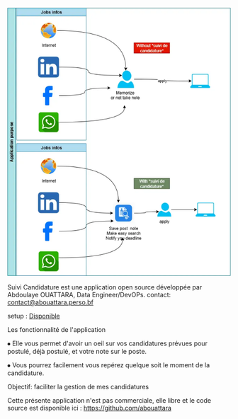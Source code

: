 ![application purpose](suivi_candidature.webp)

Suivi Candidature est une application  open source développée par Abdoulaye OUATTARA, Data Engineer/DevOPs.
contact: contact@abouattara.perso.bf

setup : [Disponible](https://drive.google.com/drive/folders/1hJtliq0oTOd5LCdyZLP1wvvg47HZQ8wo?usp=sharing)

Les fonctionnalité de l'application

⦁	Elle vous permet d'avoir un oeil sur vos candidatures prévues pour postulé, déjà postulé, et votre note sur le poste.

⦁	Vous pourrez facilement vous repérez quelque soit le moment de la candidature.

Objectif: faciliter la gestion de mes candidatures

Cette présente application n'est pas commerciale, elle libre et le code source est disponible ici : https://github.com/abouattara
